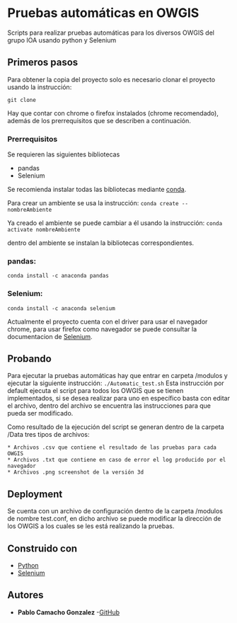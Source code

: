 # Pruebas automáticas en OWGIS
Scripts para realizar pruebas automáticas para los diversos OWGIS del grupo IOA usando python y Selenium

## Primeros pasos
Para obtener la copia del proyecto solo es necesario clonar el proyecto usando la instrucción:

`git clone`

Hay que contar con chrome o firefox instalados (chrome recomendado), además de los prerrequisitos que se describen a continuación.

### Prerrequisitos

Se requieren las siguientes bibliotecas
* pandas
* Selenium

Se recomienda instalar todas las bibliotecas mediante [conda](https://conda.io).

Para crear un ambiente se usa la instrucción:
`conda create --nombreAmbiente`

Ya creado el ambiente se puede cambiar a él usando la instrucción:
`conda activate nombreAmbiente`

dentro del ambiente se instalan la bibliotecas correspondientes.

### pandas:
`conda install -c anaconda pandas`

### Selenium:
`conda install -c anaconda selenium`

Actualmente el proyecto cuenta con el driver para usar el navegador chrome, para usar firefox como navegador se puede consultar la documentacion de [Selenium](https://www.seleniumhq.org/docs/03_webdriver.jsp).

## Probando
Para ejecutar la pruebas automáticas hay que entrar en carpeta /modulos y ejecutar la siguiente instrucción:
`./Automatic_test.sh`
Esta instrucción por default ejecuta el script para todos los OWGIS que se tienen implementados, si se desea realizar para uno en específico basta con editar el archivo, dentro del archivo se encuentra las instrucciones para que pueda ser modificado.

Como resultado de la ejecución del script se generan dentro de la carpeta /Data tres tipos de archivos:

    * Archivos .csv que contiene el resultado de las pruebas para cada OWGIS
    * Archivos .txt que contiene en caso de error el log producido por el navegador
    * Archivos .png screenshot de la versión 3d

## Deployment

Se cuenta con un archivo de configuración dentro de la carpeta /modulos de nombre test.conf, en dicho archivo se puede modificar la dirección de los OWGIS a los cuales se les está realizando la pruebas.

## Construido con

* [Python](https://www.python.org/)
* [Selenium](https://www.seleniumhq.org/)

## Autores
* **Pablo Camacho Gonzalez** -[GitHub](https://github.com/Pablocg0)
